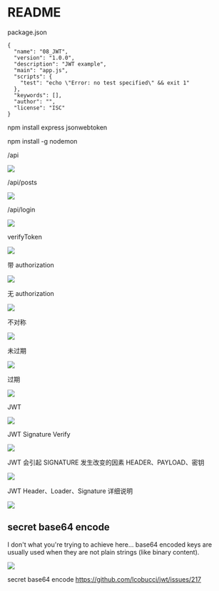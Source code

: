 # README

package.json

```
{
  "name": "08_JWT",
  "version": "1.0.0",
  "description": "JWT example",
  "main": "app.js",
  "scripts": {
    "test": "echo \"Error: no test specified\" && exit 1"
  },
  "keywords": [],
  "author": "",
  "license": "ISC"
}
```

npm install express jsonwebtoken

npm install -g nodemon

/api

![](./images/index.png)

/api/posts

![](./images/posts.png)

/api/login

![](./images/login.png)

verifyToken

![](./images/verifyToken.png)

带 authorization

![](./images/authorization.png)

无 authorization

![](./images/without_authorization.png)

不对称

![](./images/authorization_unsymmetric.png)

未过期

![](./images/expiresIn_1.png)

过期

![](./images/expiresIn_2.png)

JWT

![](./images/JWT.png)

JWT Signature Verify

![](./images/JWT_Signature_Verify.gif)

JWT 会引起 SIGNATURE 发生改变的因素 HEADER、PAYLOAD、密钥

![](./images/会引起_SIGNATURE_发生改变的因素_HEADER_PAYLOAD_密钥.gif)

JWT Header、Loader、Signature 详细说明

![](./images/JWT_三个部分的详细说明.png)

## secret base64 encode

I don't what you're trying to achieve here... base64 encoded keys are usually used when they are not plain strings (like binary content).

![](./images/secret_base64_encode.gif)

secret base64 encode
<https://github.com/lcobucci/jwt/issues/217>